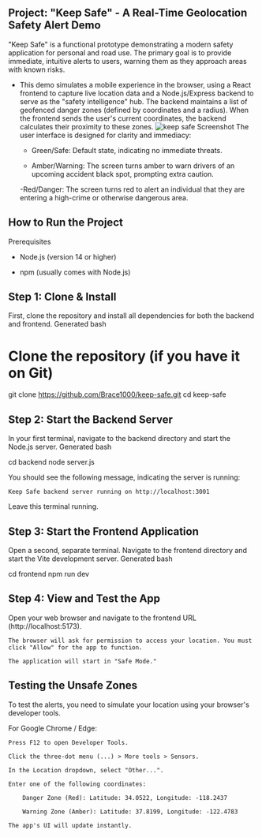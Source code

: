 ## Project: "Keep Safe" - A Real-Time Geolocation Safety Alert Demo

"Keep Safe" is a functional prototype demonstrating a modern safety application for personal and road use. The primary goal is to provide immediate, intuitive alerts to users, warning them as they approach areas with known risks.

- This demo simulates a mobile experience in the browser, using a React frontend to capture live location data and a Node.js/Express backend to serve as the "safety intelligence" hub. The backend maintains a list of geofenced danger zones (defined by coordinates and a radius). When the frontend sends the user's current coordinates, the backend calculates their proximity to these zones.
![keep safe Screenshot](.frontened/src/keep.png)
The user interface is designed for clarity and immediacy:

    - Green/Safe: Default state, indicating no immediate threats.

    - Amber/Warning: The screen turns amber to warn drivers of an upcoming accident black      spot, prompting extra caution.

     -Red/Danger: The screen turns red to alert an individual that they are entering a high-crime or otherwise dangerous area.

## How to Run the Project
Prerequisites

- Node.js (version 14 or higher)

- npm (usually comes with Node.js)

## Step 1: Clone & Install

First, clone the repository and install all dependencies for both the backend and frontend.
Generated bash

      
# Clone the repository (if you have it on Git)
git clone https://github.com/Brace1000/keep-safe.git
cd keep-safe

## Step 2: Start the Backend Server

In your first terminal, navigate to the backend directory and start the Node.js server.
Generated bash

      
cd backend
node server.js

You should see the following message, indicating the server is running:

    Keep Safe backend server running on http://localhost:3001

Leave this terminal running.
## Step 3: Start the Frontend Application

Open a second, separate terminal. Navigate to the frontend directory and start the Vite development server.
Generated bash

      
cd frontend
npm run dev

    

## Step 4: View and Test the App

Open your web browser and navigate to the frontend URL (http://localhost:5173).

    The browser will ask for permission to access your location. You must click "Allow" for the app to function.

    The application will start in "Safe Mode."

## Testing the Unsafe Zones

To test the alerts, you need to simulate your location using your browser's developer tools.

For Google Chrome / Edge:

    Press F12 to open Developer Tools.

    Click the three-dot menu (...) > More tools > Sensors.

    In the Location dropdown, select "Other...".

    Enter one of the following coordinates:

        Danger Zone (Red): Latitude: 34.0522, Longitude: -118.2437

        Warning Zone (Amber): Latitude: 37.8199, Longitude: -122.4783

    The app's UI will update instantly.

    
